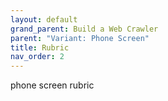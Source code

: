 ```yaml
---
layout: default
grand_parent: Build a Web Crawler
parent: "Variant: Phone Screen"
title: Rubric
nav_order: 2
---
```



phone screen rubric